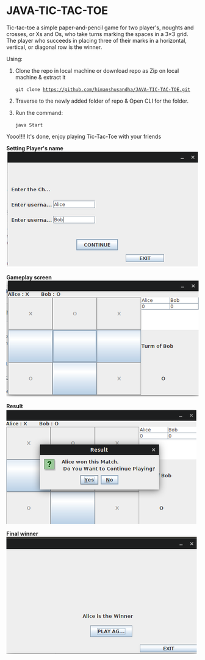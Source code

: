 # JAVA-TIC-TAC-TOE
Tic-tac-toe a simple paper-and-pencil game for two player's, noughts and crosses, or Xs and Os, who take turns marking the spaces in a 3×3 grid. The player who succeeds in placing three of their marks in a horizontal, vertical, or diagonal row is the winner.

Using:
1. Clone the repo in local machine or download repo as Zip on local machine & extract it

    <code>git clone https://github.com/himanshusandha/JAVA-TIC-TAC-TOE.git</code>
  
2. Traverse to the newly added folder of repo & Open CLI for the folder.

3. Run the command:
  
   <code>java Start</code>
   
Yooo!!!! It's done, enjoy playing Tic-Tac-Toe with your friends


<b>Setting Player's name</b><br/>
![Image description](username.png)

<b>Gameplay screen</b><br/>
![Image description](gameplay.png)

<b>Result</b><br/>
![Image description](result.png)

<b>Final winner</b><br/>
![Image description](finalwinner.png)

